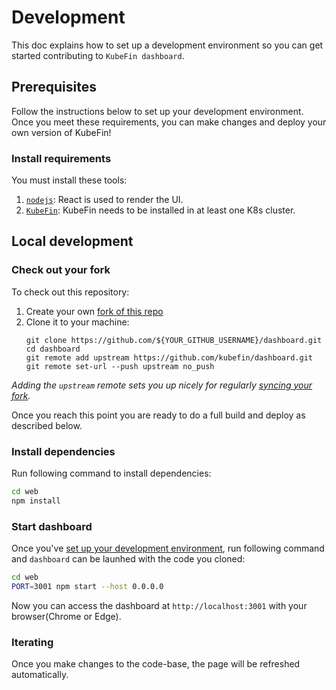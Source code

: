 # Development

This doc explains how to set up a development environment so you can get started contributing to `KubeFin dashboard`.

## Prerequisites

Follow the instructions below to set up your development environment. Once you meet these requirements, you can make changes and deploy your own version of KubeFin!

### Install requirements

You must install these tools:
1. [`nodejs`](https://nodejs.org/en): React is used to render the UI.
2. [`KubeFin`](https://kubefin.dev/docs/installation/kubectl/): KubeFin needs to be installed in at least one K8s cluster.

## Local development

### Check out your fork

To check out this repository:

1. Create your own
   [fork of this repo](https://help.github.com/articles/fork-a-repo/)
1. Clone it to your machine:
   ```shell
   git clone https://github.com/${YOUR_GITHUB_USERNAME}/dashboard.git
   cd dashboard
   git remote add upstream https://github.com/kubefin/dashboard.git
   git remote set-url --push upstream no_push
    ```

_Adding the `upstream` remote sets you up nicely for regularly
[syncing your fork](https://help.github.com/articles/syncing-a-fork/)._

Once you reach this point you are ready to do a full build and deploy as described below.

### Install dependencies

Run following command to install dependencies:
```sh
cd web
npm install
```

### Start dashboard

Once you've [set up your development environment](#prerequisites), run following command and `dashboard` can be launhed with the code you cloned:
```sh
cd web
PORT=3001 npm start --host 0.0.0.0
```

Now you can access the dashboard at `http://localhost:3001` with your browser(Chrome or Edge).

### Iterating

Once you make changes to the code-base, the page will be refreshed automatically.
